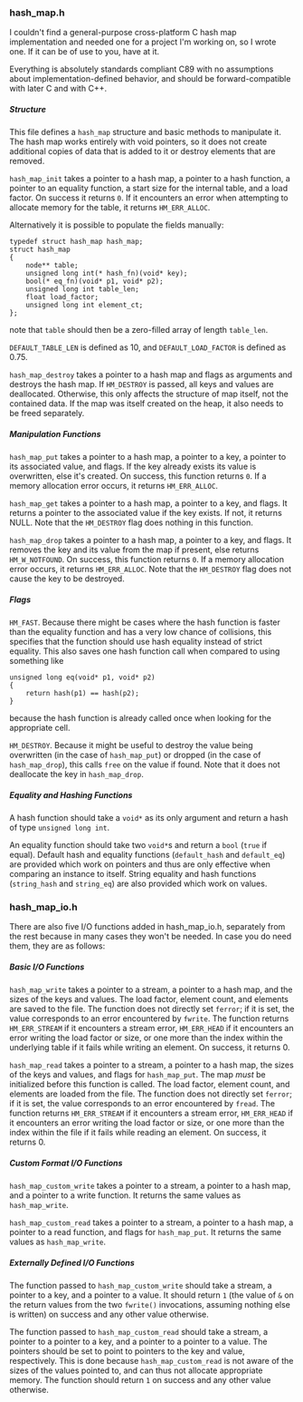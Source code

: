 ### hash\_map.h

I couldn't find a general-purpose cross-platform C hash map implementation and needed one for a project I'm working on, so I wrote one. If it can be of use to you, have at it.

Everything is absolutely standards compliant C89 with no assumptions about implementation-defined behavior, and should be forward-compatible with later C and with C++.

##### Structure

This file defines a `hash_map` structure and basic methods to manipulate it. The hash map works entirely with void pointers, so it does not create additional copies of data that is added to it or destroy elements that are removed.

`hash_map_init` takes a pointer to a hash map, a pointer to a hash function, a pointer to an equality function, a start size for the internal table, and a load factor. On success it returns `0`. If it encounters an error when attempting to allocate memory for the table, it returns `HM_ERR_ALLOC`.

Alternatively it is possible to populate the fields manually:

	typedef struct hash_map hash_map;
	struct hash_map
	{
		node** table;
		unsigned long int(* hash_fn)(void* key);
		bool(* eq_fn)(void* p1, void* p2);
		unsigned long int table_len;
		float load_factor;
		unsigned long int element_ct;
	};

note that `table` should then be a zero-filled array of length `table_len`.

`DEFAULT_TABLE_LEN` is defined as 10, and `DEFAULT_LOAD_FACTOR` is defined as 0.75.

`hash_map_destroy` takes a pointer to a hash map and flags as arguments and destroys the hash map. If `HM_DESTROY` is passed, all keys and values are deallocated. Otherwise, this only affects the structure of map itself, not the contained data. If the map was itself created on the heap, it also needs to be freed separately.

##### Manipulation Functions

`hash_map_put` takes a pointer to a hash map, a pointer to a key, a pointer to its associated value, and flags. If the key already exists its value is overwritten, else it's created. On success, this function returns `0`. If a memory allocation error occurs, it returns `HM_ERR_ALLOC`.

`hash_map_get` takes a pointer to a hash map, a pointer to a key, and flags. It returns a pointer to the associated value if the key exists. If not, it returns NULL. Note that the `HM_DESTROY` flag does nothing in this function.

`hash_map_drop` takes a pointer to a hash map, a pointer to a key, and flags. It removes the key and its value from the map if present, else returns `HM_W_NOTFOUND`. On success, this function returns `0`. If a memory allocation error occurs, it returns `HM_ERR_ALLOC`. Note that the `HM_DESTROY` flag does not cause the key to be destroyed.

##### Flags

`HM_FAST`. Because there might be cases where the hash function is faster than the equality function and has a very low chance of collisions, this specifies that the function should use hash equality instead of strict equality. This also saves one hash function call when compared to using something like

	unsigned long eq(void* p1, void* p2)
	{
		return hash(p1) == hash(p2);
	}

because the hash function is already called once when looking for the appropriate cell.

`HM_DESTROY`. Because it might be useful to destroy the value being overwritten (in the case of `hash_map_put`) or dropped (in the case of `hash_map_drop`), this calls `free` on the value if found. Note that it does not deallocate the key in `hash_map_drop`.

##### Equality and Hashing Functions

A hash function should take a `void*` as its only argument and return a hash of type `unsigned long int`.

An equality function should take two `void*`s and return a `bool` (`true` if equal). Default hash and equality functions (`default_hash` and `default_eq`) are provided which work on pointers and thus are only effective when comparing an instance to itself. String equality and hash functions (`string_hash` and `string_eq`) are also provided which work on values.

### hash\_map\_io.h

There are also five I/O functions added in hash\_map\_io.h, separately from the rest because in many cases they won't be needed. In case you do need them, they are as follows:

##### Basic I/O Functions

`hash_map_write` takes a pointer to a stream, a pointer to a hash map, and the sizes of the keys and values. The load factor, element count, and elements are saved to the file. The function does not directly set `ferror`; if it is set, the value corresponds to an error encountered by `fwrite`. The function returns `HM_ERR_STREAM` if it encounters a stream error, `HM_ERR_HEAD` if it encounters an error writing the load factor or size, or one more than the index within the underlying table if it fails while writing an element. On success, it returns 0.

`hash_map_read` takes a pointer to a stream, a pointer to a hash map, the sizes of the keys and values, and flags for `hash_map_put`. The map *must* be initialized before this function is called. The load factor, element count, and elements are loaded from the file. The function does not directly set `ferror`; if it is set, the value corresponds to an error encountered by `fread`. The function returns `HM_ERR_STREAM` if it encounters a stream error, `HM_ERR_HEAD` if it encounters an error writing the load factor or size, or one more than the index within the file if it fails while reading an element. On success, it returns 0.

##### Custom Format I/O Functions

`hash_map_custom_write` takes a pointer to a stream, a pointer to a hash map, and a pointer to a write function. It returns the same values as `hash_map_write`.

`hash_map_custom_read` takes a pointer to a stream, a pointer to a hash map, a pointer to a read function, and flags for `hash_map_put`. It returns the same values as `hash_map_write`.

##### Externally Defined I/O Functions

The function passed to `hash_map_custom_write` should take a stream, a pointer to a key, and a pointer to a value. It should return `1` (the value of `&` on the return values from the two `fwrite()` invocations, assuming nothing else is written) on success and any other value otherwise.

The function passed to `hash_map_custom_read` should take a stream, a pointer to a pointer to a key, and a pointer to a pointer to a value. The pointers should be set to point to pointers to the key and value, respectively. This is done because `hash_map_custom_read` is not aware of the sizes of the values pointed to, and can thus not allocate appropriate memory. The function should return `1` on success and any other value otherwise.

